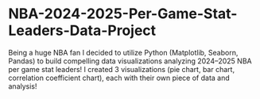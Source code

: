 # NBA-2024-2025-Per-Game-Stat-Leaders-Data-Project
Being a huge NBA fan I decided to utilize Python  (Matplotlib, Seaborn, Pandas) to build compelling data visualizations analyzing 2024–2025 NBA per game stat leaders! I created 3 visualizations (pie chart, bar chart, correlation coefficient chart), each with their own piece of data and analysis!
